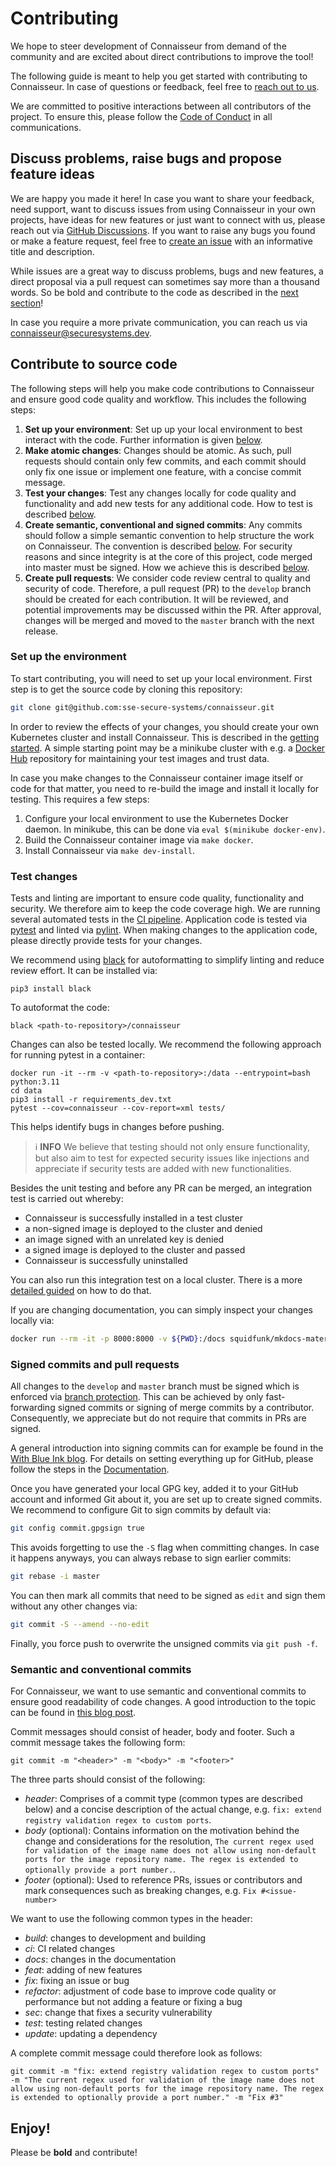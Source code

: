 # Contributing
We hope to steer development of Connaisseur from demand of the community and are excited about direct contributions to improve the tool!

The following guide is meant to help you get started with contributing to Connaisseur.
In case of questions or feedback, feel free to [reach out to us](https://github.com/sse-secure-systems/connaisseur/discussions).

We are committed to positive interactions between all contributors of the project. To ensure this, please follow the [Code of Conduct](CODE_OF_CONDUCT.md) in all communications.

## Discuss problems, raise bugs and propose feature ideas
We are happy you made it here!
In case you want to share your feedback, need support, want to discuss issues from using Connaisseur in your own projects, have ideas for new features or just want to connect with us, please reach out via [GitHub Discussions](https://github.com/sse-secure-systems/connaisseur/discussions).
If you want to raise any bugs you found or make a feature request, feel free to [create an issue](https://github.com/sse-secure-systems/connaisseur/issues/new) with an informative title and description.

While issues are a great way to discuss problems, bugs and new features, a direct proposal via a pull request can sometimes say more than a thousand words.
So be bold and contribute to the code as described in the [next section](#contribute-to-source-code)!

In case you require a more private communication, you can reach us via [connaisseur@securesystems.dev](mailto:connaisseur@securesystems.dev).

## Contribute to source code
The following steps will help you make code contributions to Connaisseur and ensure good code quality and workflow.
This includes the following steps:

1. **Set up your environment**:
   Set up up your local environment to best interact with the code.
   Further information is given [below](#set-up-the-environment).
2. **Make atomic changes**:
   Changes should be atomic.
   As such, pull requests should contain only few commits, and each commit should only fix one issue or implement one feature, with a concise commit message.
3. **Test your changes**:
   Test any changes locally for code quality and functionality and add new tests for any additional code.
   How to test is described [below](#test-changes).
4. **Create semantic, conventional and signed commits**:
   Any commits should follow a simple semantic convention to help structure the work on Connaisseur. The convention is described [below](#semantic-and-conventional-commits). For security reasons and since integrity is at the core of this project, code merged into master must be signed.
   How we achieve this is described [below](#signed-commits-and-pull-requests).
5. **Create pull requests**:
   We consider code review central to quality and security of code.
   Therefore, a pull request (PR) to the `develop` branch should be created for each contribution. It will be reviewed, and potential improvements may be discussed within the PR. After approval, changes will be merged and moved to the `master` branch with the next release.

### Set up the environment
To start contributing, you will need to set up your local environment.
First step is to get the source code by cloning this repository:

```bash
git clone git@github.com:sse-secure-systems/connaisseur.git
```
In order to review the effects of your changes, you should create your own Kubernetes cluster and install Connaisseur.
This is described in the [getting started](getting_started.md).
A simple starting point may be a minikube cluster with e.g. a [Docker Hub](https://hub.docker.com/) repository for maintaining your test images and trust data.

In case you make changes to the Connaisseur container image itself or code for that matter, you need to re-build the image and install it locally for testing.
This requires a few steps:

1. Configure your local environment to use the Kubernetes Docker daemon. In minikube, this can be done via `eval $(minikube docker-env)`.
2. Build the Connaisseur container image via `make docker`.
3. Install Connaisseur via `make dev-install`.

### Test changes
Tests and linting are important to ensure code quality, functionality and security.
We therefore aim to keep the code coverage high.
We are running several automated tests in the [CI pipeline](https://github.com/sse-secure-systems/connaisseur/blob/master/.github/workflows/cicd.yaml).
Application code is tested via [pytest](https://docs.pytest.org/) and linted via [pylint](https://pylint.org/).
When making changes to the application code, please directly provide tests for your changes.

We recommend using [black](https://pypi.org/project/black/) for autoformatting to simplify linting and reduce review effort. It can be installed via:
```
pip3 install black
```
To autoformat the code:
```
black <path-to-repository>/connaisseur
```

Changes can also be tested locally.
We recommend the following approach for running pytest in a container:
```
docker run -it --rm -v <path-to-repository>:/data --entrypoint=bash python:3.11
cd data
pip3 install -r requirements_dev.txt
pytest --cov=connaisseur --cov-report=xml tests/
```

This helps identify bugs in changes before pushing.

> :information_source: **INFO** We believe that testing should not only ensure functionality, but also aim to test for expected security issues like injections and appreciate if security tests are added with new functionalities.

Besides the unit testing and before any PR can be merged, an integration test is carried out whereby:

- Connaisseur is successfully installed in a test cluster
- a non-signed image is deployed to the cluster and denied
- an image signed with an unrelated key is denied
- a signed image is deployed to the cluster and passed
- Connaisseur is successfully uninstalled

You can also run this integration test on a local cluster. There is a more [detailed guided](https://github.com/sse-secure-systems/connaisseur/blob/master/tests/integration/README.md) on how to do that.

If you are changing documentation, you can simply inspect your changes locally via:

```bash
docker run --rm -it -p 8000:8000 -v ${PWD}:/docs squidfunk/mkdocs-material
```


### Signed commits and pull requests
All changes to the `develop` and `master` branch must be signed which is enforced via [branch protection](https://docs.github.com/en/free-pro-team@latest/github/administering-a-repository/about-required-commit-signing).
This can be achieved by only fast-forwarding signed commits or signing of merge commits by a contributor.
Consequently, we appreciate but do not require that commits in PRs are signed.

A general introduction into signing commits can for example be found in the [With Blue Ink blog](https://withblue.ink/2020/05/17/how-and-why-to-sign-git-commits.html). For details on setting everything up for GitHub, please follow the steps in the [Documentation](https://docs.github.com/en/github/authenticating-to-github/managing-commit-signature-verification).

Once you have generated your local GPG key, added it to your GitHub account and informed Git about it, you are set up to create signed commits.
We recommend to configure Git to sign commits by default via:
```bash
git config commit.gpgsign true
```
This avoids forgetting to use the `-S` flag when committing changes.
In case it happens anyways, you can always rebase to sign earlier commits:
```bash
git rebase -i master
```
You can then mark all commits that need to be signed as `edit` and sign them without any other changes via:
```bash
git commit -S --amend --no-edit
```
Finally, you force push to overwrite the unsigned commits via `git push -f`.

### Semantic and conventional commits
For Connaisseur, we want to use semantic and conventional commits to ensure good readability of code changes.
A good introduction to the topic can be found in [this blog post](https://nitayneeman.com/posts/understanding-semantic-commit-messages-using-git-and-angular/).

Commit messages should consist of header, body and footer.
Such a commit message takes the following form:

```
git commit -m "<header>" -m "<body>" -m "<footer>"
```
The three parts should consist of the following:

- _header_: Comprises of a commit type (common types are described below) and a concise description of the actual change, e.g. `fix: extend registry validation regex to custom ports`.
- _body_ (optional): Contains information on the motivation behind the change and considerations for the resolution, `The current regex used for validation of the image name does not allow using non-default ports for the image repository name. The regex is extended to optionally provide a port number.`.
- _footer_ (optional): Used to reference PRs, issues or contributors and mark consequences such as breaking changes, e.g. `Fix #<issue-number>`

We want to use the following common types in the header:

- _build_: changes to development and building
- _ci_: CI related changes
- _docs_: changes in the documentation
- _feat_: adding of new features
- _fix_: fixing an issue or bug
- _refactor_: adjustment of code base to improve code quality or performance but not adding a feature or fixing a bug
- _sec_: change that fixes a security vulnerability
- _test_: testing related changes
- _update_: updating a dependency

A complete commit message could therefore look as follows:
```
git commit -m "fix: extend registry validation regex to custom ports" -m "The current regex used for validation of the image name does not allow using non-default ports for the image repository name. The regex is extended to optionally provide a port number." -m "Fix #3"
```

## Enjoy!
Please be __bold__ and contribute!
